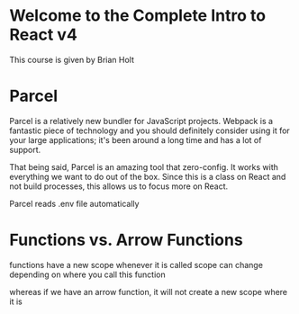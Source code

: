 # Welcome to the Complete Intro to React v4

This course is given by Brian Holt

# Parcel

Parcel is a relatively new bundler for JavaScript projects. Webpack is a fantastic piece of technology and you should definitely consider using it for your large applications; it's been around a long time and has a lot of support.

That being said, Parcel is an amazing tool that zero-config. It works with everything we want to do out of the box. Since this is a class on React and not build processes, this allows us to focus more on React.

Parcel reads .env file automatically

# Functions vs. Arrow Functions

functions have a new scope whenever it is called
scope can change depending on where you call this function

whereas if we have an arrow function, it will not create a new scope where it is
